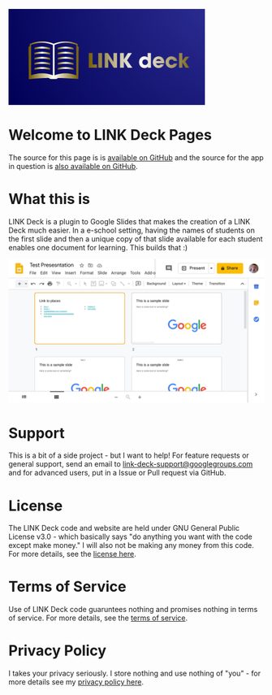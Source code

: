 ![LINK Deck Logo](/LINK_Deck.png)


# Welcome to LINK Deck Pages

The source for this page is is [available on GitHub](https://github.com/Mechanacor3/link-deck/blob/gh-pages/index.md) and the source for the app in question is [also available on GitHub](https://github.com/Mechanacor3/link-deck/blob/master/expandlist.gs). 


# What this is

LINK Deck is a plugin to Google Slides that makes the creation of a LINK Deck much easier. In a e-school setting, having the names of students on the first slide and then a unique copy of that slide available for each student enables one document for learning. This builds that :)

![Example slides](/LINK_Deck_Sample.png)


# Support

This is a bit of a side project - but I want to help! For feature requests or general support, send an email to <link-deck-support@googlegroups.com> and for advanced users, put in a Issue or Pull request via GitHub.


# License

The LINK Deck code and website are held under GNU General Public License v3.0 - which basically says "do anything you want with the code except make money."  I will also not be making any money from this code. For more details, see the [license here](/LICENSE.md).


# Terms of Service

Use of LINK Deck code guaruntees nothing and promises nothing in terms of service. For more details, see the [terms of service](/tos.md).


# Privacy Policy

I takes your privacy seriously. I store nothing and use nothing of "you" - for more details see my [privacy policy here](/privacy.md).





